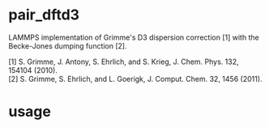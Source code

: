 # pair_dftd3

LAMMPS implementation of Grimme's D3 dispersion correction [1] with the Becke-Jones dumping function [2].


[1] S. Grimme, J. Antony, S. Ehrlich, and S. Krieg, J. Chem. Phys. 132, 154104 (2010).  
[2] S. Grimme, S. Ehrlich, and L. Goerigk, J. Comput. Chem. 32, 1456 (2011).

# usage
